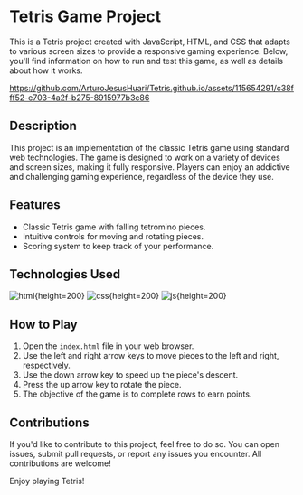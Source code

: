 # Tetris Game Project

This is a Tetris project created with JavaScript, HTML, and CSS that adapts to various screen sizes to provide a responsive gaming experience. Below, you'll find information on how to run and test this game, as well as details about how it works.



https://github.com/ArturoJesusHuari/Tetris.github.io/assets/115654291/c38fff52-e703-4a2f-b275-8915977b3c86



## Description

This project is an implementation of the classic Tetris game using standard web technologies. The game is designed to work on a variety of devices and screen sizes, making it fully responsive. Players can enjoy an addictive and challenging gaming experience, regardless of the device they use.

## Features

- Classic Tetris game with falling tetromino pieces.
- Intuitive controls for moving and rotating pieces.
- Scoring system to keep track of your performance.

## Technologies Used

![html](https://github.com/ArturoJesusHuari/Tetris.github.io/assets/115654291/82e57764-f99c-4d29-8498-c545c1593279){height=200}
![css](https://github.com/ArturoJesusHuari/Tetris.github.io/assets/115654291/d6a7b532-a69f-4066-b913-30d3f1e030eb){height=200}
![js](https://github.com/ArturoJesusHuari/Tetris.github.io/assets/115654291/0f2bb75a-58cd-40e5-ab7a-9d959b3fbf92){height=200}

## How to Play

1. Open the `index.html` file in your web browser.
2. Use the left and right arrow keys to move pieces to the left and right, respectively.
3. Use the down arrow key to speed up the piece's descent.
4. Press the up arrow key to rotate the piece.
5. The objective of the game is to complete rows to earn points.

## Contributions

If you'd like to contribute to this project, feel free to do so. You can open issues, submit pull requests, or report any issues you encounter. All contributions are welcome!

Enjoy playing Tetris!
